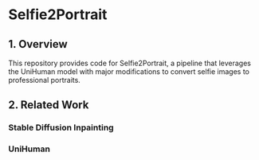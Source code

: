 # Selfie2Portrait

## 1. Overview

This repository provides code for Selfie2Portrait, a pipeline that leverages the UniHuman model with major modifications to convert selfie images to professional portraits. 

## 2. Related Work

### Stable Diffusion Inpainting



### UniHuman 